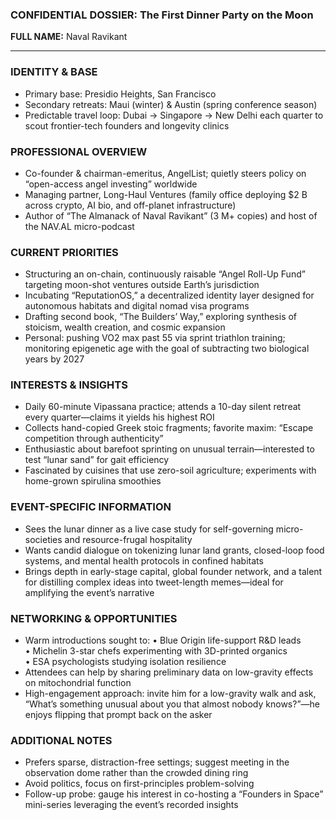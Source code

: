 ### CONFIDENTIAL DOSSIER: The First Dinner Party on the Moon

**FULL NAME:** Naval Ravikant

---
### IDENTITY & BASE
- Primary base: Presidio Heights, San Francisco
- Secondary retreats: Maui (winter) & Austin (spring conference season)
- Predictable travel loop: Dubai → Singapore → New Delhi each quarter to scout frontier-tech founders and longevity clinics

### PROFESSIONAL OVERVIEW
- Co-founder & chairman-emeritus, AngelList; quietly steers policy on “open-access angel investing” worldwide
- Managing partner, Long-Haul Ventures (family office deploying $2 B across crypto, AI bio, and off-planet infrastructure)
- Author of “The Almanack of Naval Ravikant” (3 M+ copies) and host of the NAV.AL micro-podcast

### CURRENT PRIORITIES
- Structuring an on-chain, continuously raisable “Angel Roll-Up Fund” targeting moon-shot ventures outside Earth’s jurisdiction
- Incubating “ReputationOS,” a decentralized identity layer designed for autonomous habitats and digital nomad visa programs
- Drafting second book, “The Builders’ Way,” exploring synthesis of stoicism, wealth creation, and cosmic expansion
- Personal: pushing VO2 max past 55 via sprint triathlon training; monitoring epigenetic age with the goal of subtracting two biological years by 2027

### INTERESTS & INSIGHTS
- Daily 60-minute Vipassana practice; attends a 10-day silent retreat every quarter—claims it yields his highest ROI
- Collects hand-copied Greek stoic fragments; favorite maxim: “Escape competition through authenticity”
- Enthusiastic about barefoot sprinting on unusual terrain—interested to test “lunar sand” for gait efficiency
- Fascinated by cuisines that use zero-soil agriculture; experiments with home-grown spirulina smoothies

### EVENT-SPECIFIC INFORMATION
- Sees the lunar dinner as a live case study for self-governing micro-societies and resource-frugal hospitality
- Wants candid dialogue on tokenizing lunar land grants, closed-loop food systems, and mental health protocols in confined habitats
- Brings depth in early-stage capital, global founder network, and a talent for distilling complex ideas into tweet-length memes—ideal for amplifying the event’s narrative

### NETWORKING & OPPORTUNITIES
- Warm introductions sought to: 
  • Blue Origin life-support R&D leads  
  • Michelin 3-star chefs experimenting with 3D-printed organics  
  • ESA psychologists studying isolation resilience
- Attendees can help by sharing preliminary data on low-gravity effects on mitochondrial function
- High-engagement approach: invite him for a low-gravity walk and ask, “What’s something unusual about you that almost nobody knows?”—he enjoys flipping that prompt back on the asker

### ADDITIONAL NOTES
- Prefers sparse, distraction-free settings; suggest meeting in the observation dome rather than the crowded dining ring
- Avoid politics, focus on first-principles problem-solving
- Follow-up probe: gauge his interest in co-hosting a “Founders in Space” mini-series leveraging the event’s recorded insights